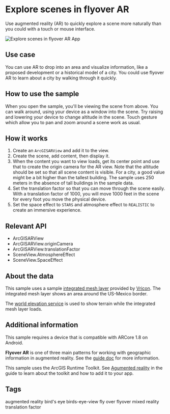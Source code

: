 # Explore scenes in flyover AR

Use augmented reality (AR) to quickly explore a scene more naturally than you could with a touch or mouse interface.

![Explore scenes in flyover AR App](explore-scenes-in-flyover-ar.jpg)

## Use case

You can use AR to drop into an area and visualize information, like a proposed development or a historical model of a city. You could use flyover AR to learn about a city by walking through it quickly.

## How to use the sample

When you open the sample, you'll be viewing the scene from above. You can walk around, using your device as a window into the scene. Try raising and lowering your device to change altitude in the scene. Touch gesture which allow you to pan and zoom around a scene work as usual.

## How it works

1. Create an `ArcGISARView` and add it to the view.
2. Create the scene, add content, then display it.
4. When the content you want to view loads, get its center point and use that to create the origin camera for the AR view. Note that the altitude should be set so that all scene content is visible. For a city, a good value might be a bit higher than the tallest building. The sample uses 250 meters in the absence of tall buildings in the sample data.
5. Set the translation factor so that you can move through the scene easily. With a translation factor of 1000, you will move 1000 feet in the scene for every foot you move the physical device.
6. Set the space effect to `STARS` and atmosphere effect to `REALISTIC` to create an immersive experience.

## Relevant API

* ArcGISARView
* ArcGISARView.originCamera
* ArcGISARView.translationFactor
* SceneView.AtmosphereEffect
* SceneView.SpaceEffect

## About the data

This sample uses a sample [integrated mesh layer](https://www.arcgis.com/home/item.html?id=d4fb271d1cb747e696bb80adca8487fa) provided by [Vricon](https://www.vricon.com/). The integrated mesh layer shows an area around the US-Mexico border.

The [world elevation service](https://elevation3d.arcgis.com/arcgis/rest/services/WorldElevation3D/Terrain3D/ImageServer) is used to show terrain while the integrated mesh layer loads.

## Additional information

This sample requires a device that is compatible with ARCore 1.8 on Android.

**Flyover AR** is one of three main patterns for working with geographic information in augmented reality. See the [guide doc]() for more information.

This sample uses the ArcGIS Runtime Toolkit. See [Agumented reality]() in the guide to learn about the toolkit and how to add it to your app.

## Tags
augmented reality
bird's eye
birds-eye-view
fly over
flyover
mixed reality
translation factor
